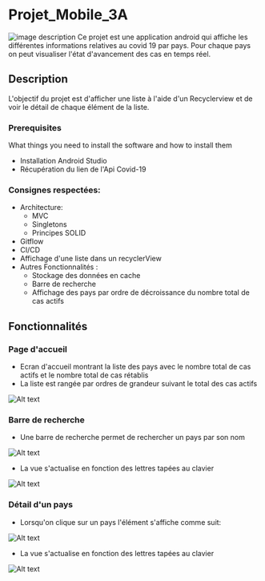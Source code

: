# Projet_Mobile_3A 
![image description](https://www.medeflyonrhone.fr/wp-content/uploads/2020/04/coronavirus-7.png)
Ce projet est une application android qui affiche les différentes informations relatives au covid 19 par pays. Pour chaque pays on peut visualiser l'état d'avancement des cas en temps réel.

## Description

L'objectif du projet est d'afficher une liste à l'aide d'un Recyclerview et de voir le détail de chaque élément de la liste.
### Prerequisites

What things you need to install the software and how to install them
* Installation Android Studio  
* Récupération du lien de l'Api Covid-19 

### Consignes respectées:

* Architecture:
  * MVC
  * Singletons
  * Principes SOLID
* Gitflow
* CI/CD
* Affichage d'une liste dans un recyclerView
* Autres Fonctionnalités : 
  * Stockage des données en cache
  * Barre de recherche
  * Affichage des pays par ordre de décroissance du nombre total de cas actifs 

## Fonctionnalités

### Page d'accueil
* Ecran d'accueil montrant la liste des pays avec le nombre total de cas actifs et le nombre total de cas rétablis
* La liste est rangée par ordres de grandeur suivant le total des cas actifs

![Alt text](/images/home.png "Optional Title")

### Barre de recherche
* Une barre de recherche permet de rechercher un pays par son nom

![Alt text](/images/searchBar.png "Optional Title")

* La vue s'actualise en fonction des lettres tapées au clavier

![Alt text](/images/searchBar2.png "Optional Title")


### Détail d'un pays
* Lorsqu'on clique sur un pays l'élément s'affiche comme suit:

![Alt text](/images/detail.png "Optional Title")

* La vue s'actualise en fonction des lettres tapées au clavier

![Alt text](/images/searchBar2.png "Optional Title")
